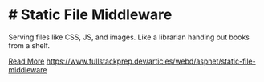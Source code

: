 # # Static File Middleware

Serving files like CSS, JS, and images. Like a librarian handing out books from a shelf.

[Read More](https://www.fullstackprep.dev/articles/webd/aspnet/static-file-middleware) https://www.fullstackprep.dev/articles/webd/aspnet/static-file-middleware